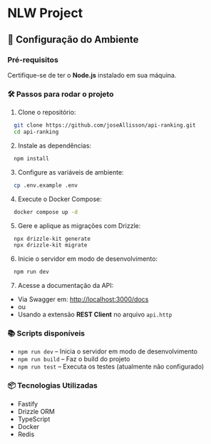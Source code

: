 # NLW Project

## 🚀 Configuração do Ambiente

### Pré-requisitos
Certifique-se de ter o **Node.js** instalado em sua máquina.

### 🛠️ Passos para rodar o projeto

1. Clone o repositório:

```bash
  git clone https://github.com/joseAllisson/api-ranking.git
  cd api-ranking
```

2. Instale as dependências:

```bash
  npm install
```

3. Configure as variáveis de ambiente:

```bash
  cp .env.example .env
```

4. Execute o Docker Compose:

```bash
  docker compose up -d
```

5. Gere e aplique as migrações com Drizzle:

```bash
  npx drizzle-kit generate
  npx drizzle-kit migrate
```

6. Inicie o servidor em modo de desenvolvimento:

```bash
  npm run dev
```

7. Acesse a documentação da API:

- Via Swagger em: [http://localhost:3000/docs](http://localhost:3000/docs)
- ou
- Usando a extensão **REST Client** no arquivo `api.http`

### 📚 Scripts disponíveis

- `npm run dev` – Inicia o servidor em modo de desenvolvimento
- `npm run build` – Faz o build do projeto
- `npm run test` – Executa os testes (atualmente não configurado)

### 📦 Tecnologias Utilizadas

- Fastify
- Drizzle ORM
- TypeScript
- Docker
- Redis
